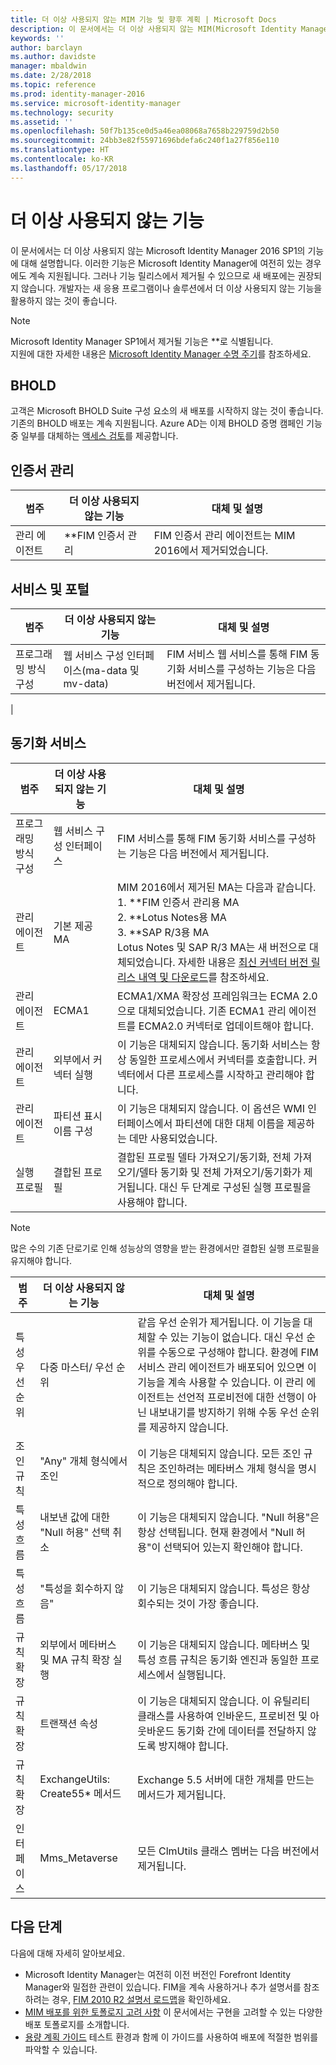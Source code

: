 ```yaml
---
title: 더 이상 사용되지 않는 MIM 기능 및 향후 계획 | Microsoft Docs
description: 이 문서에서는 더 이상 사용되지 않는 MIM(Microsoft Identity Manager) 2016 SP1의 기능에 대해 설명합니다.
keywords: ''
author: barclayn
ms.author: davidste
manager: mbaldwin
ms.date: 2/28/2018
ms.topic: reference
ms.prod: identity-manager-2016
ms.service: microsoft-identity-manager
ms.technology: security
ms.assetid: ''
ms.openlocfilehash: 50f7b135ce0d5a46ea08068a7658b229759d2b50
ms.sourcegitcommit: 24bb3e82f55971696bdefa6c240f1a27f856e110
ms.translationtype: HT
ms.contentlocale: ko-KR
ms.lasthandoff: 05/17/2018
---
```

# <a name="deprecated-features"></a>더 이상 사용되지 않는 기능

이 문서에서는 더 이상 사용되지 않는 Microsoft Identity Manager 2016 SP1의 기능에 대해 설명합니다. 이러한 기능은 Microsoft Identity Manager에 여전히 있는 경우에도 계속 지원됩니다. 그러나 기능 릴리스에서 제거될 수 있으므로 새 배포에는 권장되지 않습니다.  개발자는 새 응용 프로그램이나 솔루션에서 더 이상 사용되지 않는 기능을 활용하지 않는 것이 좋습니다.

>[!NOTE]
Microsoft Identity Manager SP1에서 제거될 기능은 **로 식별됩니다. <br>
지원에 대한 자세한 내용은 [Microsoft Identity Manager 수명 주기](https://support.microsoft.com/en-us/lifecycle/search?alpha=Microsoft%20Forefront%20Identity%20Manager%202010%20R2%20Service%20Pack%201,Microsoft%20Identity%20Manager%202016,Microsoft%20Forefront%20Identity%20Manager%202010)를 참조하세요.


## <a name="bhold"></a>BHOLD 

고객은 Microsoft BHOLD Suite 구성 요소의 새 배포를 시작하지 않는 것이 좋습니다. 기존의 BHOLD 배포는 계속 지원됩니다. Azure AD는 이제 BHOLD 증명 캠페인 기능 중 일부를 대체하는 [액세스 검토](https://docs.microsoft.com/en-us/azure/active-directory/active-directory-azure-ad-controls-access-reviews-overview)를 제공합니다.

## <a name="certificate-management"></a>인증서 관리 
| **범주**                | **더 이상 사용되지 않는 기능**              | **대체 및 설명**           |
|-----------------------------|-------------------------------------|----------------------------------------------|
| 관리 에이전트 | **FIM 인증서 관리 | FIM 인증서 관리 에이전트는 MIM 2016에서 제거되었습니다.                                                             |

## <a name="service-and-portal"></a>서비스 및 포털

| **범주**                | **더 이상 사용되지 않는 기능**              | **대체 및 설명**           |
|-----------------------------|-------------------------------------|----------------------------------------------|
| 프로그래밍 방식 구성 | 웹 서비스 구성 인터페이스(ma-data 및 mv-data) | FIM 서비스 웹 서비스를 통해 FIM 동기화 서비스를 구성하는 기능은 다음 버전에서 제거됩니다.
|

## <a name="synchronization-service"></a>동기화 서비스 

| **범주**                | **더 이상 사용되지 않는 기능**              | **대체 및 설명**           |
|-----------------------------|-------------------------------------|----------------------------------------------|
| 프로그래밍 방식 구성 | 웹 서비스 구성 인터페이스 | FIM 서비스를 통해 FIM 동기화 서비스를 구성하는 기능은 다음 버전에서 제거됩니다.                                                          |
| 관리 에이전트           | 기본 제공 MA                        | MIM 2016에서 제거된 MA는 다음과 같습니다. </br> 1. **FIM 인증서 관리용 MA </br>2. **Lotus Notes용 MA</br> 3. **SAP R/3용 MA </br> Lotus Notes 및 SAP R/3 MA는 새 버전으로 대체되었습니다. 자세한 내용은 [최신 커넥터 버전 릴리스 내역 및 다운로드](https://docs.microsoft.com/en-us/azure/active-directory/connect/active-directory-aadconnectsync-connector-version-history)를 참조하세요.                                                                                                                                                                                                                                              |
| 관리 에이전트           | ECMA1                               | ECMA1/XMA 확장성 프레임워크는 ECMA 2.0으로 대체되었습니다. 기존 ECMA1 관리 에이전트를 ECMA2.0 커넥터로 업데이트해야 합니다.                                                                                                                                          |
| 관리 에이전트           | 외부에서 커넥터 실행      | 이 기능은 대체되지 않습니다. 동기화 서비스는 항상 동일한 프로세스에서 커넥터를 호출합니다. 커넥터에서 다른 프로세스를 시작하고 관리해야 합니다. |
| 관리 에이전트           | 파티션 표시 이름 구성    | 이 기능은 대체되지 않습니다. 이 옵션은 WMI 인터페이스에서 파티션에 대한 대체 이름을 제공하는 데만 사용되었습니다.                                                                                                                                                                       |
| 실행 프로필                | 결합된 프로필                   | 결합된 프로필 델타 가져오기/동기화, 전체 가져오기/델타 동기화 및 전체 가져오기/동기화가 제거됩니다. 대신 두 단계로 구성된 실행 프로필을 사용해야 합니다. 

>[!NOTE]
많은 수의 기존 단로기로 인해 성능상의 영향을 받는 환경에서만 결합된 실행 프로필을 유지해야 합니다.


| **범주**                | **더 이상 사용되지 않는 기능**              | **대체 및 설명**           |
|--------|-------|---|    
| 특성 우선 순위 | 다중 마스터/ 우선 순위                       | 같음 우선 순위가 제거됩니다. 이 기능을 대체할 수 있는 기능이 없습니다. 대신 우선 순위를 수동으로 구성해야 합니다. 환경에 FIM 서비스 관리 에이전트가 배포되어 있으면 이 기능을 계속 사용할 수 있습니다. 이 관리 에이전트는 선언적 프로비전에 대한 선행이 아닌 내보내기를 방지하기 위해 수동 우선 순위를 제공하지 않습니다. |
| 조인 규칙           | "Any" 개체 형식에서 조인                             | 이 기능은 대체되지 않습니다. 모든 조인 규칙은 조인하려는 메타버스 개체 형식을 명시적으로 정의해야 합니다.       |
| 특성 흐름      | 내보낸 값에 대한 "Null 허용" 선택 취소            | 이 기능은 대체되지 않습니다. "Null 허용"은 항상 선택됩니다. 현재 환경에서 "Null 허용"이 선택되어 있는지 확인해야 합니다.  |
| 특성 흐름      | "특성을 회수하지 않음"                            | 이 기능은 대체되지 않습니다. 특성은 항상 회수되는 것이 가장 좋습니다.  |
| 규칙 확장      | 외부에서 메타버스 및 MA 규칙 확장 실행 | 이 기능은 대체되지 않습니다. 메타버스 및 특성 흐름 규칙은 동기화 엔진과 동일한 프로세스에서 실행됩니다.       |
| 규칙 확장      | 트랜잭션 속성                                | 이 기능은 대체되지 않습니다. 이 유틸리티 클래스를 사용하여 인바운드, 프로비전 및 아웃바운드 동기화 간에 데이터를 전달하지 않도록 방지해야 합니다.  |
| 규칙 확장      | ExchangeUtils: Create55\* 메서드                     | Exchange 5.5 서버에 대한 개체를 만드는 메서드가 제거됩니다.        |
| 인터페이스            | Mms_Metaverse                                        | 모든 ClmUtils 클래스 멤버는 다음 버전에서 제거됩니다.   |

## <a name="next-steps"></a>다음 단계
다음에 대해 자세히 알아보세요.

- Microsoft Identity Manager는 여전히 이전 버전인 Forefront Identity Manager와 밀접한 관련이 있습니다. FIM을 계속 사용하거나 추가 설명서를 참조하려는 경우, [FIM 2010 R2 설명서 로드맵](https://technet.microsoft.com/library/jj133885.aspx)을 확인하세요.
- [MIM 배포를 위한 토폴로지 고려 사항](topology-considerations.md) 이 문서에서는 구현을 고려할 수 있는 다양한 배포 토폴로지를 소개합니다.
- [용량 계획 가이드](capacity-planning-guide.md) 테스트 환경과 함께 이 가이드를 사용하여 배포에 적절한 범위를 파악할 수 있습니다.
